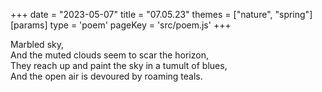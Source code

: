 +++
date = "2023-05-07"
title = "07.05.23"
themes = ["nature", "spring"]
[params]
  type = 'poem'
  pageKey = 'src/poem.js'
+++

Marbled sky,  
And the muted clouds seem to scar the horizon,  
They reach up and paint the sky in a tumult of blues,  
And the open air is devoured by roaming teals.
